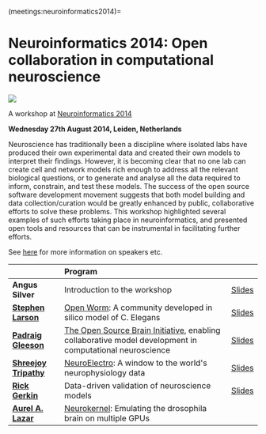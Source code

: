 (meetings:neuroinformatics2014)=
# Neuroinformatics 2014: Open collaboration in computational neuroscience

![](http://opensourcebrain.org/attachments/download/219/logofull.png)


A workshop at [Neuroinformatics 2014](http://neuroinformatics2014.org)

**Wednesday 27th August 2014, Leiden, Netherlands**

Neuroscience has traditionally been a discipline where isolated labs have produced their own experimental data and created their own models to interpret their findings.
However, it is becoming clear that no one lab can create cell and network models rich enough to address all the relevant biological questions, or to generate and analyse all the data required to inform, constrain, and test these models.
The success of the open source software development movement suggests that both model building and data collection/curation would be greatly enhanced by public, collaborative efforts to solve these problems.
This workshop highlighted several examples of such efforts taking place in neuroinformatics, and presented open tools and resources that can be instrumental in facilitating further efforts.

See [here](http://neuroinformatics2014.org/program/workshops/workshop-4) for more information on speakers etc. 


|  | **Program**|  |
|:---|:---|:---| 
| **Angus Silver** | Introduction to the workshop |   [Slides](http://www.opensourcebrain.org/attachments/download/221/OpenCollabIntro-NI2014d.pptx)   | 
|  **[Stephen Larson](http://neuroinformatics2014.org/speakers/stephen-larson)**  |  [Open Worm](http://www.openworm.org): A community developed in silico model of C. Elegans |    [Slides](https://docs.google.com/presentation/d/1PmW6LS9JrJiOl2auWysmllU9ZrgbT6QzhT7_22wbW1k/edit?pli=1#slide=id.p)  | 
|  **[Padraig Gleeson](http://neuroinformatics2014.org/speakers/padraig-gleeson)**  | [The Open Source Brain Initiative](http://opensourcebrain.org), enabling collaborative model development in computational neuroscience | [Slides](http://www.opensourcebrain.org/attachments/download/220/OSBIntro-NI2014_.pdf)  | 
|  **[Shreejoy Tripathy](http://neuroinformatics2014.org/speakers/shreejoy-tripathy)**   |  [NeuroElectro](http://neuroelectro.org): A window to the world's neurophysiology data | [Slides](http://www.opensourcebrain.org/attachments/download/223/neuroelectro_incf_2014.pptx)  | 
| **[Rick Gerkin](http://neuroinformatics2014.org/speakers/rick-gerkin)**   | Data-driven validation of neuroscience models | [Slides](http://www.opensourcebrain.org/attachments/download/222/NI2014_SciUnit_Talk.pdf) |   
|  **[Aurel A. Lazar](http://neuroinformatics2014.org/speakers/aurel-a-lazar)**   |  [Neurokernel](http://neurokernel.github.io): Emulating the drosophila brain on multiple GPUs  |   | 


